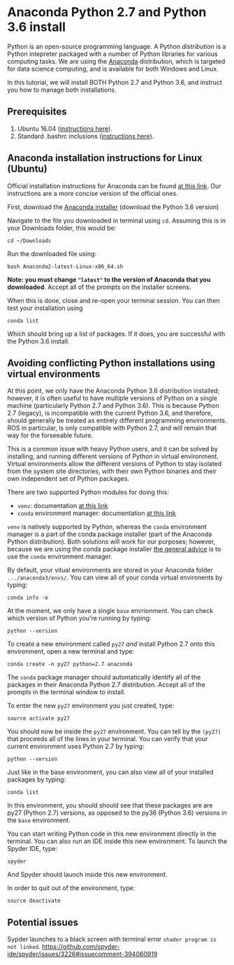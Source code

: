 # Anaconda Python 2.7 and Python 3.6 install
Python is an open-source programming language.  A Python *distribution* is a Python intepreter packaged with a number of Python libraries for various computing tasks.  We are using the [Anaconda](https://www.anaconda.com/) distribution, which is targeted for data science computing, and is available for both Windows and Linux.  

In this tutorial, we will install BOTH Python 2.7 and Python 3.6, and instruct you how to manage both installations.  

## Prerequisites
   1. Ubuntu 16.04 ([instructions here](https://github.com/riplaboratory/Kanaloa/tree/master/SoftwareInstallation/Ubuntu)).
   2. Standard .bashrc inclusions ([instructions here](https://github.com/riplaboratory/Kanaloa/tree/master/SoftwareInstallation/.bashrc_inclusions)).

## Anaconda installation instructions for Linux (Ubuntu)
Official installation instructions for Anaconda can be found [at this link](https://docs.anaconda.com/anaconda/install/linux).  Our instructions are a more concise version of the official ones.

First, download the [Anaconda installer](https://www.anaconda.com/download/#linux) (download the Python 3.6 version)
 
Navigate to the file you downloaded in terminal using `cd`.  Assuming this is in your Downloads folder, this would be:

```
cd ~/Downloads
```

Run the downloaded file using:

```
bash Anaconda2-latest-Linux-x86_64.sh
```

__Note: you must change `"latest"` to the version of Anaconda that you downloaded__.  Accept all of the prompts on the installer screens.

When this is done, close and re-open your terminal session.  You can then test your installation using

```
conda list
```

Which should bring up a list of packages.  If it does, you are successful with the Python 3.6 install.

## Avoiding conflicting Python installations using virtual environments
At this point, we only have the Anaconda Python 3.6 distribution installed; however, it is often useful to have multiple versions of Python on a single machine (particularly Python 2.7 and Python 3.6).  This is because Python 2.7 (legacy), is incompatible with the current Python 3.6, and therefore, should generally be treated as entirely different programming environments.  ROS in particular, is only compatible with Python 2.7, and will remain that way for the forseeable future.   

This is a common issue with heavy Python users, and it can be solved by installing, and running different versions of Python in virtual environment.  Virtual environments allow the different versions of Python to stay isolated from the system site directories, with their own Python binaries and their own independent set of Python packages.  

There are two supported Python modules for doing this:
   - `venv`: documentation [at this link](https://docs.python.org/3/library/venv.html#module-venv)
   - `conda` environment manager: documentation [at this link](https://conda.io/docs/user-guide/tasks/manage-environments.html)

`venv` is natively supported by Python, whereas the `conda` environment manager is a part of the conda package installer (part of the Anaconda Python distribution).  Both solutions will work for our purposes; however, because we are using the conda package installer [the general advice](https://stackoverflow.com/questions/34398676/does-conda-replace-the-need-for-virtualenv) is to use the `conda` environment manager.

By default, your vitual environments are stored in your Anaconda folder `.../anaconda3/envs/`.  You can view all of your conda virtual environents by typing:

```
conda info -e
```

At the moment, we only have a single `base` envrionment.  You can check which version of Python you're running by typing:

```
python --version
```

To create a new environment called `py27` *and* install Python 2.7 onto this environment, open a new terminal and type: 

```
conda create -n py27 python=2.7 anaconda
```

The `conda` package manager should automatically identify all of the packages in their Anaconda Python 2.7 distribution.  Accept all of the prompts in the terminal window to install.  

To enter the new `py27` environment you just created, type:

```
source activate py27
```

You should now be inside the `py27` environment.  You can tell by the `(py27)` that proceeds all of the lines in your terminal.  You can verify that your current environment uses Python 2.7 by typing:

```
python --version
```

Just like in the base environment, you can also view all of your installed packages by typing:
   
```
conda list
```

In this environment, you should should see that these packages are are py27 (Python 2.7) versions, as opposed to the py36 (Python 3.6) versions in the `base` environment.  

You can start writing Python code in this new environment directly in the terminal.  You can also run an IDE inside this new environment.  To launch the Spyder IDE, type:
   
```
spyder
```

And Spyder should launch inside this new environment.  
   
In order to quit out of the environment, type:
   
```
source deactivate
```

## Potential issues
Sypder launches to a black screen with terminal error `shader program is not linked`.
https://github.com/spyder-ide/spyder/issues/3226#issuecomment-394060919
